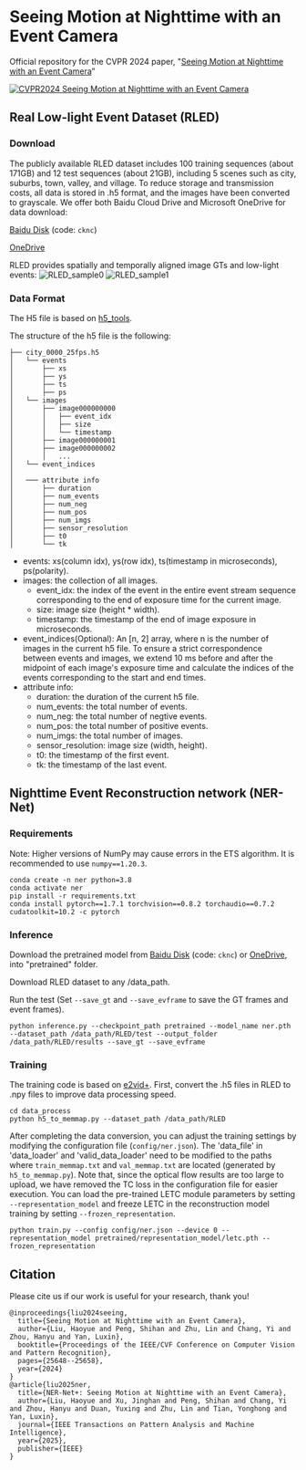 # Seeing Motion at Nighttime with an Event Camera
Official repository for the CVPR 2024 paper, "[Seeing Motion at Nighttime with an Event Camera](https://openaccess.thecvf.com/content/CVPR2024/papers/Liu_Seeing_Motion_at_Nighttime_with_an_Event_Camera_CVPR_2024_paper.pdf)”

[![CVPR2024 Seeing Motion at Nighttime with an Event Camera](https://i.ytimg.com/vi/zpfTLCF1Kw4/maxresdefault.jpg)](https://youtu.be/zpfTLCF1Kw4 "CVPR2024 Seeing Motion at Nighttime with an Event Camera")

## Real Low-light Event Dataset (RLED)

### Download

The publicly available RLED dataset includes 100 training sequences (about 171GB) and 12 test sequences (about 21GB), including 5 scenes such as city, suburbs, town, valley, and village. To reduce storage and transmission costs, all data is stored in .h5 format, and the images have been converted to grayscale.
We offer both Baidu Cloud Drive and Microsoft OneDrive for data download:

[Baidu Disk](https://pan.baidu.com/share/init?surl=h-iI5H_5DUIc2dQKvGXUkA) (code: `cknc`)

[OneDrive](https://1drv.ms/f/c/33d779a79b43175a/EvwW6jKyq_dOj7aP0IjXqJgBKNdz6yRvE7m0GRA-0ZPpyw?e=yUbQed)

RLED provides spatially and temporally aligned image GTs and low-light events:
![RLED_sample0](samples/RLED_sample_0.gif)
![RLED_sample1](samples/RLED_sample_1.gif)

### Data Format
The H5 file is based on [h5_tools](https://github.com/TimoStoff/events_contrast_maximization/tree/d6241dc90ec4dc2b4cffbb331a2389ff179bf7ab/tools).

The structure of the h5 file is the following:

```
├── city_0000_25fps.h5
│   └── events
│       ├── xs
│       ├── ys
│       ├── ts
│       ├── ps
│   └── images
│       ├── image000000000
│       │   ├── event_idx
│       │   ├── size
│       │   └── timestamp
│       ├── image000000001
│       ├── image000000002
│       │   ...
│   └── event_indices
│
│   ─── attribute info
│       ├── duration
│       ├── num_events
│       ├── num_neg
│       ├── num_pos
│       ├── num_imgs
│       ├── sensor_resolution
│       ├── t0
│       └── tk
```

- events: xs(column idx), ys(row idx), ts(timestamp in microseconds), ps(polarity).
- images: the collection of all images.
  - event_idx: the index of the event in the entire event stream sequence corresponding to the end of exposure time for the current image.
  - size: image size (height * width).
  - timestamp: the timestamp of the end of image exposure in microseconds.
- event_indices(Optional): An [n, 2] array, where n is the number of images in the current h5 file. To ensure a strict correspondence between events and images, we extend 10 ms before and after the midpoint of each image's exposure time and calculate the indices of the events corresponding to the start and end times.
- attribute info:
  - duration: the duration of the current h5 file.
  - num_events: the total number of events.
  - num_neg: the total number of negtive events.
  - num_pos: the total number of positive events.
  - num_imgs: the total number of images.
  - sensor_resolution: image size (width, height).
  - t0: the timestamp of the first event.
  - tk: the timestamp of the last event.

## Nighttime Event Reconstruction network (NER-Net)

### Requirements
Note: Higher versions of NumPy may cause errors in the ETS algorithm. It is recommended to use `numpy==1.20.3`.

```
conda create -n ner python=3.8
conda activate ner
pip install -r requirements.txt
conda install pytorch==1.7.1 torchvision==0.8.2 torchaudio==0.7.2 cudatoolkit=10.2 -c pytorch
```

### Inference
Download the pretrained model from [Baidu Disk](https://pan.baidu.com/share/init?surl=h-iI5H_5DUIc2dQKvGXUkA) (code: `cknc`) or [OneDrive](https://1drv.ms/f/c/33d779a79b43175a/EvwW6jKyq_dOj7aP0IjXqJgBKNdz6yRvE7m0GRA-0ZPpyw?e=yUbQed), into "pretrained" folder.

Download RLED dataset to any /data_path.

Run the test (Set `--save_gt` and `--save_evframe` to save the GT frames and event frames).

```
python inference.py --checkpoint_path pretrained --model_name ner.pth --dataset_path /data_path/RLED/test --output_folder /data_path/RLED/results --save_gt --save_evframe
```

### Training
The training code is based on [e2vid+](https://github.com/TimoStoff/event_cnn_minimal). First, convert the .h5 files in RLED to .npy files to improve data processing speed.

```
cd data_process
python h5_to_memmap.py --dataset_path /data_path/RLED
```

After completing the data conversion, you can adjust the training settings by modifying the configuration file (`config/ner.json`). The 'data_file' in 'data_loader' and 'valid_data_loader' need to be modified to the paths where `train_memmap.txt` and `val_memmap.txt` are located (generated by `h5_to_memmap.py`). Note that, since the optical flow results are too large to upload, we have removed the TC loss in the configuration file for easier execution. You can load the pre-trained LETC module parameters by setting `--representation_model` and freeze LETC in the reconstruction model training by setting `--frozen_representation`.

```
python train.py --config config/ner.json --device 0 --representation_model pretrained/representation_model/letc.pth --frozen_representation
```

## Citation

Please cite us if our work is useful for your research, thank you!

```
@inproceedings{liu2024seeing,
  title={Seeing Motion at Nighttime with an Event Camera},
  author={Liu, Haoyue and Peng, Shihan and Zhu, Lin and Chang, Yi and Zhou, Hanyu and Yan, Luxin},
  booktitle={Proceedings of the IEEE/CVF Conference on Computer Vision and Pattern Recognition},
  pages={25648--25658},
  year={2024}
}
@article{liu2025ner,
  title={NER-Net+: Seeing Motion at Nighttime with an Event Camera},
  author={Liu, Haoyue and Xu, Jinghan and Peng, Shihan and Chang, Yi and Zhou, Hanyu and Duan, Yuxing and Zhu, Lin and Tian, Yonghong and Yan, Luxin},
  journal={IEEE Transactions on Pattern Analysis and Machine Intelligence},
  year={2025},
  publisher={IEEE}
}
```
